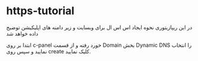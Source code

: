 # https-tutorial
در این ریپازیتوری نحوه ایجاد اس اس ال برای وبسایت و زیر دامنه های اپلیکیشن توضیح داده خواهد شد



ابتدا بر روی c-panel خورد رفته و از قسمت Domain بخش Dynamic DNS را انتخاب نمایید و سپس روی create کلیک نمایید.

